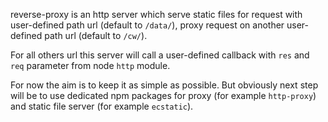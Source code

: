 reverse-proxy is an http server which serve static files for request with
user-defined path url (default to `/data/`), proxy request on another
user-defined path url (default to `/cw/`).

For all others url this server will call a user-defined callback with `res` and
`req` parameter from node `http` module.

For now the aim is to keep it as simple as possible.  But obviously next step
will be to use dedicated npm packages for proxy (for example `http-proxy`) and
static file server (for example `ecstatic`).
